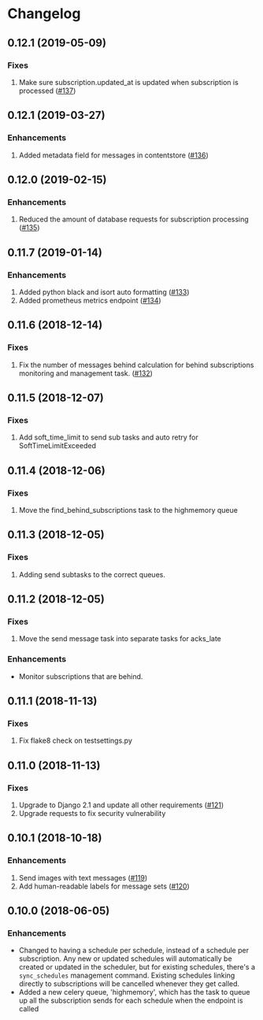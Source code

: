 # Changelog

## 0.12.1 (2019-05-09)
### Fixes
1. Make sure subscription.updated_at is updated when subscription is processed
   ([#137](https://github.com/praekelt/seed-stage-based-messaging/pull/137))

## 0.12.1 (2019-03-27)
### Enhancements
1. Added metadata field for messages in contentstore
   ([#136](https://github.com/praekelt/seed-stage-based-messaging/pull/136))

## 0.12.0 (2019-02-15)
### Enhancements
1. Reduced the amount of database requests for subscription processing
   ([#135](https://github.com/praekelt/seed-stage-based-messaging/pull/135))

## 0.11.7 (2019-01-14)
### Enhancements
1. Added python black and isort auto formatting
   ([#133](https://github.com/praekelt/seed-stage-based-messaging/pull/133))
1. Added prometheus metrics endpoint
   ([#134](https://github.com/praekelt/seed-stage-based-messaging/pull/134))

## 0.11.6 (2018-12-14)
### Fixes
1. Fix the number of messages behind calculation for behind subscriptions
   monitoring and management task.
   ([#132](https://github.com/praekelt/seed-stage-based-messaging/pull/132))
## 0.11.5 (2018-12-07)
### Fixes
1. Add soft_time_limit to send sub tasks and auto retry for SoftTimeLimitExceeded

## 0.11.4 (2018-12-06)
### Fixes
1. Move the find_behind_subscriptions task to the highmemory queue

## 0.11.3 (2018-12-05)
### Fixes
1. Adding send subtasks to the correct queues.

## 0.11.2 (2018-12-05)
### Fixes
1. Move the send message task into separate tasks for acks_late

### Enhancements
 - Monitor subscriptions that are behind.

## 0.11.1 (2018-11-13)
### Fixes
1. Fix flake8 check on testsettings.py

## 0.11.0 (2018-11-13)
### Fixes
1. Upgrade to Django 2.1 and update all other requirements
   ([#121](https://github.com/praekelt/seed-stage-based-messaging/pull/121))
1. Upgrade requests to fix security vulnerability

## 0.10.1 (2018-10-18)
### Enhancements
1. Send images with text messages
   ([#119](https://github.com/praekeltfoundation/seed-stage-based-messaging/pull/119))
1. Add human-readable labels for message sets
   ([#120](https://github.com/praekeltfoundation/seed-stage-based-messaging/pull/120))

## 0.10.0 (2018-06-05)
### Enhancements
 - Changed to having a schedule per schedule, instead of a schedule per
   subscription. Any new or updated schedules will automatically be created or
   updated in the scheduler, but for existing schedules, there's a
   `sync_schedules` management command. Existing schedules linking directly
   to subscriptions will be cancelled whenever they get called.
 - Added a new celery queue, 'highmemory', which has the task to queue up all
   the subscription sends for each schedule when the endpoint is called
